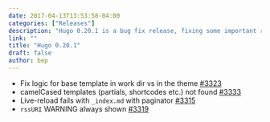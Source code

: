 ```yaml
---
date: 2017-04-13T13:53:58-04:00
categories: ["Releases"]
description: "Hugo 0.20.1 is a bug fix release, fixing some important regressions introduced in 0.20"
link: ""
title: "Hugo 0.20.1"
draft: false
author: bep
---
```


*   Fix logic for base template in work dir vs in the theme [#3323](//github.com/gohugoio/hugo/issues/3323)
*   camelCased templates (partials, shortcodes etc.) not found [#3333](//github.com/gohugoio/hugo/issues/3333)
*   Live-reload fails with `_index.md` with paginator [#3315](//github.com/gohugoio/hugo/issues/3315)
*   `rssURI` WARNING always shown [#3319](//github.com/gohugoio/hugo/issues/3319)